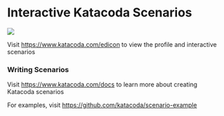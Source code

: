 # Interactive Katacoda Scenarios

[![](http://shields.katacoda.com/katacoda/edicon/count.svg)](https://www.katacoda.com/edicon "Get your profile on Katacoda.com")

Visit https://www.katacoda.com/edicon to view the profile and interactive scenarios

### Writing Scenarios
Visit https://www.katacoda.com/docs to learn more about creating Katacoda scenarios

For examples, visit https://github.com/katacoda/scenario-example
